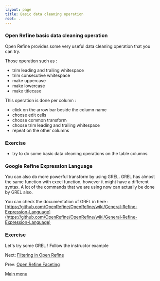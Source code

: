 ```yaml
---
layout: page
title: Basic data cleaning operation
root: .
---
```


### Open Refine basic data cleaning operation

Open Refine provides some very useful data cleaning operation that you can try.

Those operation such as :

- trim leading and trailing whitespace
- trim consecutive whitespace
- make uppercase
- make lowercase
- make titlecase

This operation is done per column :
- click on the arrow bar beside the column name
- choose edit cells
- choose common transform
- choose trim leading and trailing whitespace
- repeat on the other columns

### Exercise
- try to do some basic data cleaning operations on the table columns

### Google Refine Expression Language

You can also do more powerful transform by using GREL. GREL has almost the same function with excel function, however it might have a different syntax. A lot of the commands that we are using now can actually be done by GREL also.

You can check the documentation of GREL in here : [https://github.com/OpenRefine/OpenRefine/wiki/General-Refine-Expression-Language](https://github.com/OpenRefine/OpenRefine/wiki/General-Refine-Expression-Language)

### Exercise

Let's try some GREL ! Follow the instructor example

Next: [Filtering in Open Refine](open-refine-06-filtering.html)

Prev: [Open Refine Faceting](open-refine-04-faceting.html)


[Main menu](index.html)
